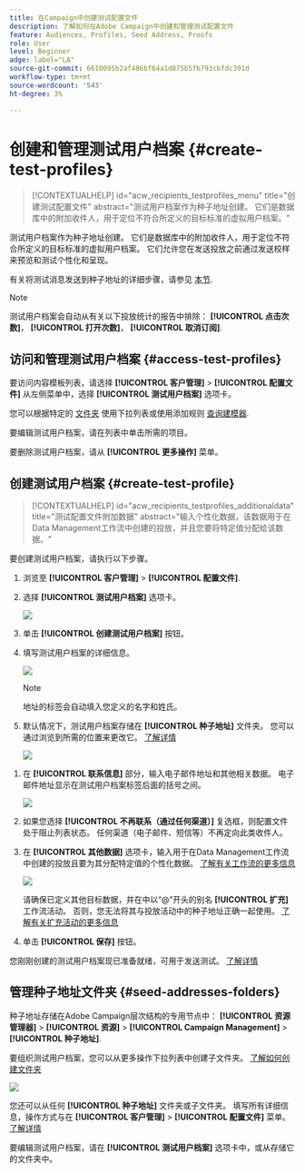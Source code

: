 ```yaml
---
title: 在Campaign中创建测试配置文件
description: 了解如何在Adobe Campaign中创建和管理测试配置文件
feature: Audiences, Profiles, Seed Address, Proofs
role: User
level: Beginner
adge: label="LA"
source-git-commit: 6610095b2af486bf64a1d875b5fb793cbfdc391d
workflow-type: tm+mt
source-wordcount: '543'
ht-degree: 3%

---
```


# 创建和管理测试用户档案 {#create-test-profiles}

>[!CONTEXTUALHELP]
>id="acw_recipients_testprofiles_menu"
>title="创建测试配置文件"
>abstract="测试用户档案作为种子地址创建。 它们是数据库中的附加收件人，用于定位不符合所定义的目标标准的虚拟用户档案。"

测试用户档案作为种子地址创建。 它们是数据库中的附加收件人，用于定位不符合所定义的目标标准的虚拟用户档案。 它们允许您在发送投放之前通过发送校样来预览和测试个性化和呈现。

<!--Learn more on test profiles in the [Campaign v8 (client console) documentation](https://experienceleague.adobe.com/docs/campaign/campaign-v8/audience/add-profiles/test-profiles.html){target="_blank"}.-->

有关将测试消息发送到种子地址的详细步骤，请参见 [本节](../preview-test/test-deliveries.md#test-profiles).

>[!NOTE]
>
>测试用户档案会自动从有关以下投放统计的报告中排除： **[!UICONTROL 点击次数]**， **[!UICONTROL 打开次数]**， **[!UICONTROL 取消订阅]**.

## 访问和管理测试用户档案 {#access-test-profiles}

要访问内容模板列表，请选择 **[!UICONTROL 客户管理]** > **[!UICONTROL 配置文件]** 从左侧菜单中，选择 **[!UICONTROL 测试用户档案]** 选项卡。

您可以根据特定的 [文件夹](../get-started/permissions.md#folders) 使用下拉列表或使用添加规则 [查询建模器](../query/query-modeler-overview.md).

要编辑测试用户档案，请在列表中单击所需的项目。

要删除测试用户档案，请从 **[!UICONTROL 更多操作]** 菜单。

## 创建测试用户档案 {#create-test-profile}

>[!CONTEXTUALHELP]
>id="acw_recipients_testprofiles_additionaldata"
>title="测试配置文件附加数据"
>abstract="输入个性化数据，该数据用于在Data Management工作流中创建的投放，并且您要将特定值分配给该数据。"

要创建测试用户档案，请执行以下步骤。

1. 浏览至 **[!UICONTROL 客户管理]** > **[!UICONTROL 配置文件]**.

1. 选择 **[!UICONTROL 测试用户档案]** 选项卡。

   ![](assets/test-profile-list.png)

1. 单击 **[!UICONTROL 创建测试用户档案]** 按钮。

1. 填写测试用户档案的详细信息。 <!--Most of the fields are the same as when creating profiles. [Learn more]-->

   ![](assets/test-profile-details.png)

   >[!NOTE]
   >
   >地址的标签会自动填入您定义的名字和姓氏。

1. 默认情况下，测试用户档案存储在 **[!UICONTROL 种子地址]** 文件夹。 您可以通过浏览到所需的位置来更改它。 [了解详情](#seed-addresses-folders)

   ![](assets/test-profile-folder.png)

<!--
You do not need to enter all fields of each tab when creating a seed address. Missing personalization elements are entered randomly during delivery analysis. (Not valid?)
-->

1. 在 **[!UICONTROL 联系信息]** 部分，输入电子邮件地址和其他相关数据。 电子邮件地址显示在测试用户档案标签后面的括号之间。

   ![](assets/test-profile-address.png)

1. 如果您选择 **[!UICONTROL 不再联系（通过任何渠道）]** 复选框，则配置文件处于阻止列表状态。 任何渠道（电子邮件、短信等）不再定向此类收件人。

1. 在 **[!UICONTROL 其他数据]** 选项卡，输入用于在Data Management工作流中创建的投放且要为其分配特定值的个性化数据。 [了解有关工作流的更多信息](../workflows/gs-workflows.md)

   ![](assets/test-profile-additional-data.png)

   请确保已定义其他目标数据，并在中以“@”开头的别名 **[!UICONTROL 扩充]** 工作流活动。 否则，您无法将其与投放活动中的种子地址正确一起使用。 [了解有关扩充活动的更多信息](../workflows/activities/enrichment.md)

1. 单击 **[!UICONTROL 保存]** 按钮。

您刚刚创建的测试用户档案现已准备就绪，可用于发送测试。 [了解详情](../preview-test/test-deliveries.md#test-profiles)

<!--Use test profiles in Direct mail? cf v7/v8-->

## 管理种子地址文件夹 {#seed-addresses-folders}

种子地址存储在Adobe Campaign层次结构的专用节点中： **[!UICONTROL 资源管理器]** > **[!UICONTROL 资源]** > **[!UICONTROL Campaign Management]** > **[!UICONTROL 种子地址]**.

要组织测试用户档案，您可以从更多操作下拉列表中创建子文件夹。 [了解如何创建文件夹](../get-started/permissions.md#folders)

![](assets/test-profile-sub-folders.png)

您还可以从任何 **[!UICONTROL 种子地址]** 文件夹或子文件夹。 填写所有详细信息，操作方式与在 **[!UICONTROL 客户管理]** > **[!UICONTROL 配置文件]** 菜单。 [了解详情](#create-test-profile)

要编辑测试用户档案，请在 **[!UICONTROL 测试用户档案]** 选项卡中，或从存储它的文件夹中。



